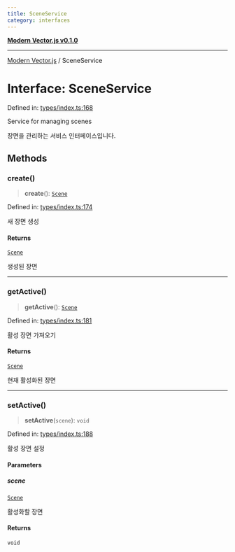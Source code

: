 ```yaml
---
title: SceneService
category: interfaces
---
```


[**Modern Vector.js v0.1.0**](../README.md)

***

[Modern Vector.js](../README.md) / SceneService

# Interface: SceneService

Defined in: [types/index.ts:168](https://github.com/miridih-jwpark02/modern-vector.js/blob/312167d62a717a0944239670c1130d0801cfdeb2/packages/core/src/core/types/index.ts#L168)

Service for managing scenes

장면을 관리하는 서비스 인터페이스입니다.

## Methods

### create()

> **create**(): [`Scene`](Scene.md)

Defined in: [types/index.ts:174](https://github.com/miridih-jwpark02/modern-vector.js/blob/312167d62a717a0944239670c1130d0801cfdeb2/packages/core/src/core/types/index.ts#L174)

새 장면 생성

#### Returns

[`Scene`](Scene.md)

생성된 장면

***

### getActive()

> **getActive**(): [`Scene`](Scene.md)

Defined in: [types/index.ts:181](https://github.com/miridih-jwpark02/modern-vector.js/blob/312167d62a717a0944239670c1130d0801cfdeb2/packages/core/src/core/types/index.ts#L181)

활성 장면 가져오기

#### Returns

[`Scene`](Scene.md)

현재 활성화된 장면

***

### setActive()

> **setActive**(`scene`): `void`

Defined in: [types/index.ts:188](https://github.com/miridih-jwpark02/modern-vector.js/blob/312167d62a717a0944239670c1130d0801cfdeb2/packages/core/src/core/types/index.ts#L188)

활성 장면 설정

#### Parameters

##### scene

[`Scene`](Scene.md)

활성화할 장면

#### Returns

`void`
